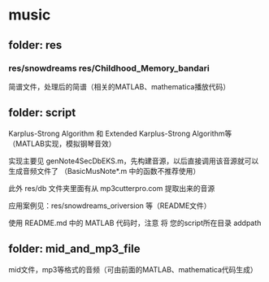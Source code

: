 # music

## folder: res

### res/snowdreams res/Childhood_Memory_bandari
简谱文件，处理后的简谱（相关的MATLAB、mathematica播放代码）

## folder: script
Karplus-Strong Algorithm 和 Extended Karplus-Strong Algorithm等（MATLAB实现，模拟钢琴音效）

实现主要见 genNote4SecDbEKS.m，先构建音源，以后直接调用该音源就可以生成音频文件了 （BasicMusNote*.m 中的函数不推荐使用）

此外 res/db 文件夹里面有从 mp3cutterpro.com 提取出来的音源

应用案例见：res/snowdreams_oriversion 等（README文件）

使用 README.md 中的 MATLAB 代码时，注意 将 您的script所在目录 addpath

## folder: mid_and_mp3_file
mid文件，mp3等格式的音频（可由前面的MATLAB、mathematica代码生成）
